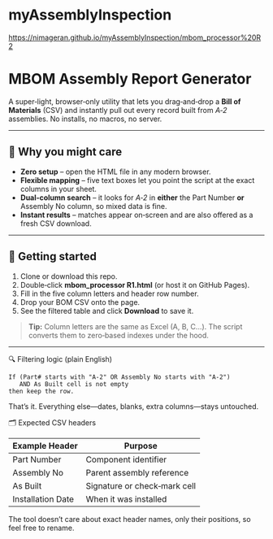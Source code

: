 # myAssemblyInspection

https://nimageran.github.io/myAssemblyInspection/mbom_processor%20R2


# MBOM Assembly Report Generator

A super‑light, browser‑only utility that lets you drag‑and‑drop a **Bill of Materials** (CSV) and instantly pull out every record built from *A‑2* assemblies. No installs, no macros, no server.

---

## 🚀 Why you might care

* **Zero setup** – open the HTML file in any modern browser.
* **Flexible mapping** – five text boxes let you point the script at the exact columns in your sheet.
* **Dual‑column search** – it looks for *A‑2* in **either** the Part Number **or** Assembly No column, so mixed data is fine.
* **Instant results** – matches appear on‑screen and are also offered as a fresh CSV download.

---

## 📂 Getting started

1. Clone or download this repo.
2. Double‑click **mbom\_processor R1.html** (or host it on GitHub Pages).
3. Fill in the five column letters and header row number.
4. Drop your BOM CSV onto the page.
5. See the filtered table and click **Download** to save it.

> **Tip:** Column letters are the same as Excel (A, B, C…). The script converts them to zero‑based indexes under the hood.

---

🔍 Filtering logic (plain English)

```text
If (Part# starts with "A-2" OR Assembly No starts with "A-2")
   AND As Built cell is not empty
then keep the row.
```

That’s it. Everything else—dates, blanks, extra columns—stays untouched.



🗂️ Expected CSV headers

| Example Header    | Purpose                      |
| ----------------- | ---------------------------- |
| Part Number       | Component identifier         |
| Assembly No       | Parent assembly reference    |
| As Built          | Signature or check‑mark cell |
| Installation Date | When it was installed        |

The tool doesn’t care about exact header names, only their positions, so feel free to rename.


